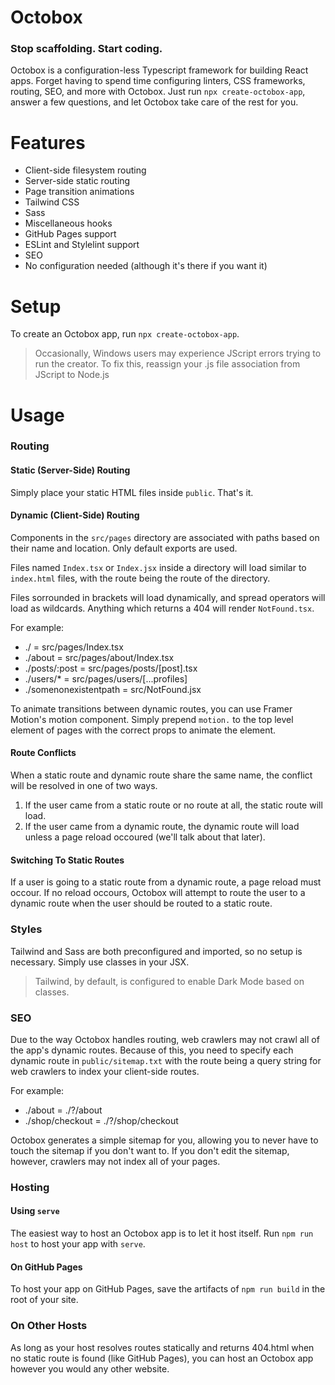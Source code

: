# Octobox
### Stop scaffolding. Start coding.
Octobox is a configuration-less Typescript framework for building React apps. Forget having to spend time configuring linters, CSS frameworks, routing, SEO, and more with Octobox. Just run `npx create-octobox-app`, answer a few questions, and let Octobox take care of the rest for you.

# Features
* Client-side filesystem routing
* Server-side static routing
* Page transition animations
* Tailwind CSS
* Sass
* Miscellaneous hooks
* GitHub Pages support
* ESLint and Stylelint support
* SEO
* No configuration needed (although it's there if you want it)

# Setup
To create an Octobox app, run `npx create-octobox-app`.
> Occasionally, Windows users may experience JScript errors trying to run the creator. To fix this, reassign your .js file association from JScript to Node.js

# Usage

### Routing

#### Static (Server-Side) Routing
Simply place your static HTML files inside `public`. That's it.

#### Dynamic (Client-Side) Routing
Components in the `src/pages` directory are associated with paths based on their name and location. Only default exports are used.

Files named `Index.tsx` or `Index.jsx` inside a directory will load similar to `index.html` files, with the route being the route of the directory.

Files sorrounded in brackets will load dynamically, and spread operators will load as wildcards. Anything which returns a 404 will render `NotFound.tsx`.

For example:
* ./ = src/pages/Index.tsx
* ./about = src/pages/about/Index.tsx
* ./posts/:post = src/pages/posts/[post].tsx
* ./users/* = src/pages/users/[...profiles]
* ./somenonexistentpath = src/NotFound.jsx

To animate transitions between dynamic routes, you can use Framer Motion's motion component. Simply prepend `motion.` to the top level element of pages with the correct props to animate the element.

#### Route Conflicts
When a static route and dynamic route share the same name, the conflict will be resolved in one of two ways.
1. If the user came from a static route or no route at all, the static route will load.
2. If the user came from a dynamic route, the dynamic route will load unless a page reload occoured (we'll talk about that later).

#### Switching To Static Routes
If a user is going to a static route from a dynamic route, a page reload must occour. If no reload occours, Octobox will attempt to route the user to a dynamic route when the user should be routed to a static route.

### Styles
Tailwind and Sass are both preconfigured and imported, so no setup is necessary. Simply use classes in your JSX.
> Tailwind, by default, is configured to enable Dark Mode based on classes.

### SEO
Due to the way Octobox handles routing, web crawlers may not crawl all of the app's dynamic routes. Because of this, you need to specify each dynamic route in `public/sitemap.txt` with the route being a query string for web crawlers to index your client-side routes.

For example:
* ./about = ./?/about
* ./shop/checkout = ./?/shop/checkout

Octobox generates a simple sitemap for you, allowing you to never have to touch the sitemap if you don't want to. If you don't edit the sitemap, however, crawlers may not index all of your pages.

### Hosting

#### Using `serve`
The easiest way to host an Octobox app is to let it host itself. Run `npm run host` to host your app with `serve`.

#### On GitHub Pages
To host your app on GitHub Pages, save the artifacts of `npm run build` in the root of your site.

### On Other Hosts
As long as your host resolves routes statically and returns 404.html when no static route is found (like GitHub Pages), you can host an Octobox app however you would any other website.

